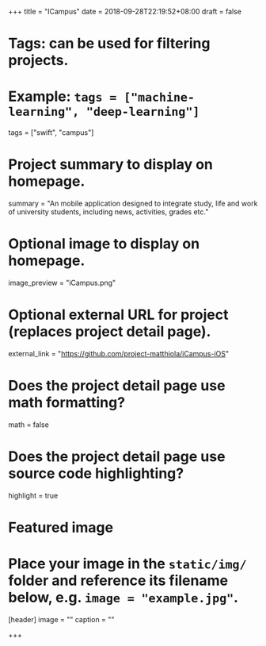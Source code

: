 +++
title = "ICampus"
date = 2018-09-28T22:19:52+08:00
draft = false

# Tags: can be used for filtering projects.
# Example: `tags = ["machine-learning", "deep-learning"]`
tags = ["swift", "campus"]

# Project summary to display on homepage.
summary = "An mobile application designed to integrate study, life and work of university students, including news, activities, grades etc."

# Optional image to display on homepage.
image_preview = "iCampus.png"

# Optional external URL for project (replaces project detail page).
external_link = "https://github.com/project-matthiola/iCampus-iOS"

# Does the project detail page use math formatting?
math = false

# Does the project detail page use source code highlighting?
highlight = true

# Featured image
# Place your image in the `static/img/` folder and reference its filename below, e.g. `image = "example.jpg"`.
[header]
image = ""
caption = ""

+++
